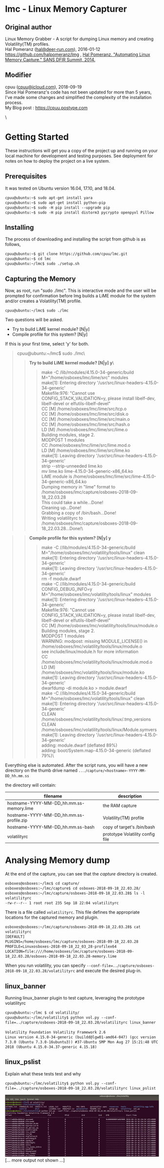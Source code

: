 
# lmc - Linux Memory Capturer 
## Original author
Linux Memory Grabber - A script for dumping Linux memory and creating Volatility(TM) profiles.\
Hal Pomeranz (hal@deer-run.com), 2016-01-12 \
https://github.com/halpomeranz/lmg , [Hal Pomeranz. "Automating Linux Memory Capture." SANS DFIR Summit, 2014.](http://www.deer-run.com/~hal/AutomatingLinuxMemoryCapture.pdf) 

## Modifier
cpuu (cpuu@icloud.com), 2018-09-19 \
Since Hal Pomeranz's code has not been updated for more than 5 years, I've made some changes and simplified the complexity of the installation process. \
My Blog post : https://cpuu.postype.com 



\
# Getting Started

These instructions will get you a copy of the project up and running on your local machine for development and testing purposes. See deployment for notes on how to deploy the project on a live system.

## Prerequisites

It was tested on Ubuntu version 16.04, 17.10, and 18.04.

```
cpuu@ubuntu:~$ sudo apt-get install yara
cpuu@ubuntu:~$ sudo apt-get install python-pip
cpuu@ubuntu:~$ sudo -H pip install --upgrade pip
cpuu@ubuntu:~$ sudo -H pip install distorm3 pycrypto openpyxl Pillow
```

## Installing

The process of downloading and installing the script from github is as follows,


```
cpuu@ubuntu:~$ git clone https://github.com/cpuu/lmc.git
cpuu@ubuntu:~$ cd lmc
cpuu@ubuntu:~/lmc$ sudo ./setup.sh
```
## Capturing the Memory
Now, as root, run "sudo ./lmc".  This is interactive mode and the user will be prompted for confirmation before lmg builds a LiME module for the system and/or creates a Volatility(TM) profile.
```
cpuu@ubuntu:~/lmc$ sudo ./lmc
```

Two questions will be asked.
* Try to build LiME kernel module? [N|y] 
* Compile profile for this system? [N|y] 

If this is your first time, select 'y' for both.
> cpuu@ubuntu:~/lmc$ sudo ./lmc\
>>**Try to build LiME kernel module? [N|y] y**\
>>>  make -C /lib/modules/4.15.0-34-generic/build M="/home/osboxes/lmc/lime/src" modules\
make[1]: Entering directory '/usr/src/linux-headers-4.15.0-34-generic'\
Makefile:976: "Cannot use CONFIG_STACK_VALIDATION=y, please install libelf-dev, libelf-devel or elfutils-libelf-devel"\
  CC [M]  /home/osboxes/lmc/lime/src/tcp.o\
  CC [M]  /home/osboxes/lmc/lime/src/disk.o\
  CC [M]  /home/osboxes/lmc/lime/src/main.o\
  CC [M]  /home/osboxes/lmc/lime/src/hash.o\
  LD [M]  /home/osboxes/lmc/lime/src/lime.o\
  Building modules, stage 2.\
  MODPOST 1 modules\
  CC      /home/osboxes/lmc/lime/src/lime.mod.o\
  LD [M]  /home/osboxes/lmc/lime/src/lime.ko\
make[1]: Leaving directory '/usr/src/linux-headers-4.15.0-34-generic'\
strip --strip-unneeded lime.ko\
mv lime.ko lime-4.15.0-34-generic-x86_64.ko\
LiME module is /home/osboxes/lmc/lime/src/lime-4.15.0-34-generic-x86_64.ko\
Dumping memory in "lime" format to /home/osboxes/lmc/capture/osboxes-2018-09-18_22.03.28\
This could take a while...Done!\
Cleaning up...Done!\
Grabbing a copy of /bin/bash...Done!\
Writing volatilityrc to /home/osboxes/lmc/capture/osboxes-2018-09-18_22.03.28...Done!\

>>**Compile profile for this system? [N|y] y**
>>> make -C //lib/modules/4.15.0-34-generic/build M="/home/osboxes/lmc/volatility/tools/linux" clean\
make[1]: Entering directory '/usr/src/linux-headers-4.15.0-34-generic'\
make[1]: Leaving directory '/usr/src/linux-headers-4.15.0-34-generic'\
rm -f module.dwarf\
make -C //lib/modules/4.15.0-34-generic/build CONFIG_DEBUG_INFO=y M="/home/osboxes/lmc/volatility/tools/linux" modules\
make[1]: Entering directory '/usr/src/linux-headers-4.15.0-34-generic'\
Makefile:976: "Cannot use CONFIG_STACK_VALIDATION=y, please install libelf-dev, libelf-devel or elfutils-libelf-devel"\
  CC [M]  /home/osboxes/lmc/volatility/tools/linux/module.o\
  Building modules, stage 2.\
  MODPOST 1 modules\
WARNING: modpost: missing MODULE_LICENSE() in /home/osboxes/lmc/volatility/tools/linux/module.o\
see include/linux/module.h for more information\
  CC      /home/osboxes/lmc/volatility/tools/linux/module.mod.o\
  LD [M]  /home/osboxes/lmc/volatility/tools/linux/module.ko\
make[1]: Leaving directory '/usr/src/linux-headers-4.15.0-34-generic'\
dwarfdump -di module.ko > module.dwarf\
make -C //lib/modules/4.15.0-34-generic/build M="/home/osboxes/lmc/volatility/tools/linux" clean\
make[1]: Entering directory '/usr/src/linux-headers-4.15.0-34-generic'\
  CLEAN   /home/osboxes/lmc/volatility/tools/linux/.tmp_versions\
  CLEAN   /home/osboxes/lmc/volatility/tools/linux/Module.symvers\
make[1]: Leaving directory '/usr/src/linux-headers-4.15.0-34-generic'\
  adding: module.dwarf (deflated 89%)\
  adding: boot/System.map-4.15.0-34-generic (deflated 79%)\

Everything else is automated.  After the script runs, you will have a new directory on the thumb drive named `.../capture/<hostname>-YYYY-MM-DD_hh.mm.ss`

the directory will contain:

| filename | description |
| -------- | -------- |
| hostname-YYYY-MM-DD_hh.mm.ss-memory.lime   | the RAM capture          |
| hostname-YYYY-MM-DD_hh.mm.ss-profile.zip   | Volatility(TM) profile   |
| hostname-YYYY-MM-DD_hh.mm.ss-bash  | copy of target's /bin/bash       |
|  volatilityrc                        | prototype Volatility config file |



# Analysing Memory dump
At the end of the capture, you can see that the *capture* directory is created.
```
osboxes@osboxes:~/lmc$ cd capture/
osboxes@osboxes:~/lmc/capture$ cd osboxes-2018-09-18_22.03.28/
osboxes@osboxes:~/lmc/capture/osboxes-2018-09-18_22.03.28$ ls -l volatilityrc 
-rw-r--r-- 1 root root 235 Sep 18 22:04 volatilityrc
```
There is a file called `volatilityrc`. This file defines the appropriate locations for the captured memory and plugin.
```
osboxes@osboxes:~/lmc/capture/osboxes-2018-09-18_22.03.28$ cat volatilityrc 
[DEFAULT]
PLUGINS=/home/osboxes/lmc/capture/osboxes-2018-09-18_22.03.28
PROFILE=Linuxosboxes-2018-09-18_22_03_28-profilex64
LOCATION=file:////home/osboxes/lmc/capture/osboxes-2018-09-18_22.03.28/osboxes-2018-09-18_22.03.28-memory.lime
```
When you run volatility, you can specify `--conf-file=../capture/osboxes-2018-09-18_22.03.28/volatilityrc` and execute the desired plug-in.

## linux_banner
Running linux_banner plugin to test capture, leveraging the prototype volatilityrc
```
cpuu@ubuntu:~/lmc $ cd volatility/
cpuu@ubuntu:~/lmc/volatility$ python vol.py --conf-file=../capture/osboxes-2018-09-18_22.03.28/volatilityrc linux_banner

Volatility Foundation Volatility Framework 2.6
Linux version 4.15.0-34-generic (buildd@lgw01-amd64-047) (gcc version 7.3.0 (Ubuntu 7.3.0-16ubuntu3)) #37-Ubuntu SMP Mon Aug 27 15:21:48 UTC 2018 (Ubuntu 4.15.0-34.37-generic 4.15.18)
```

## linux_pslist

Explain what these tests test and why

```
cpuu@ubuntu:~/lmc/volatility$ python vol.py --conf-file=../capture/osboxes-2018-09-18_22.03.28/volatilityrc linux_pslist
```
![alt text](screenshots/ubuntu18.png)
[... more output not shown ...]
